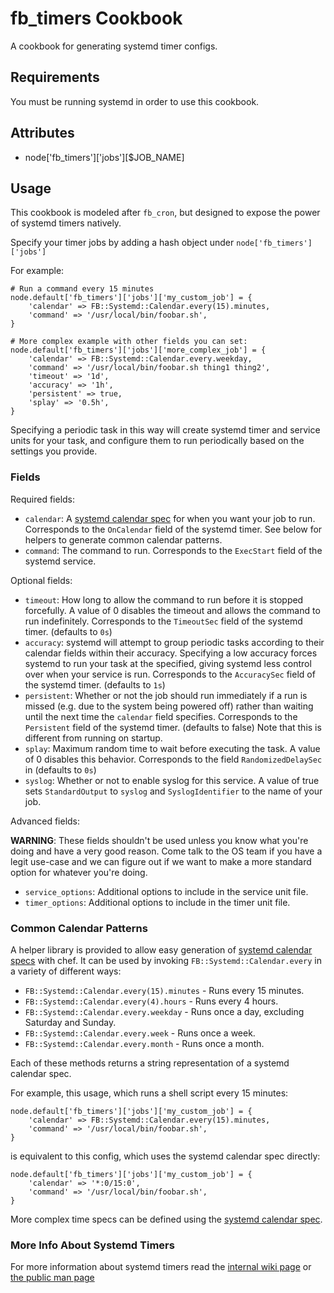fb_timers Cookbook
==================
A cookbook for generating systemd timer configs.

Requirements
------------
You must be running systemd in order to use this cookbook.

Attributes
----------
* node['fb_timers']['jobs'][$JOB_NAME]

Usage
-----
This cookbook is modeled after `fb_cron`, but designed to expose the power of
systemd timers natively.

Specify your timer jobs by adding a hash object under `node['fb_timers']['jobs']`

For example:

```
# Run a command every 15 minutes
node.default['fb_timers']['jobs']['my_custom_job'] = {
    'calendar' => FB::Systemd::Calendar.every(15).minutes,
    'command' => '/usr/local/bin/foobar.sh',
}

# More complex example with other fields you can set:
node.default['fb_timers']['jobs']['more_complex_job'] = {
    'calendar' => FB::Systemd::Calendar.every.weekday,
    'command' => '/usr/local/bin/foobar.sh thing1 thing2',
    'timeout' => '1d',
    'accuracy' => '1h',
    'persistent' => true,
    'splay' => '0.5h',
}
```

Specifying a periodic task in this way will create systemd timer and service units for your task, and configure them to run periodically based on the settings you provide.

### Fields
Required fields:

* `calendar`: A [systemd calendar spec](https://www.freedesktop.org/software/systemd/man/systemd.time.html) for when you want your job to run. Corresponds to the `OnCalendar` field of the systemd timer. See below for helpers to generate common calendar patterns.
* `command`: The command to run. Corresponds to the `ExecStart` field of the systemd service.

Optional fields:

* `timeout`: How long to allow the command to run before it is stopped forcefully. A value of 0 disables the timeout and allows the command to run indefinitely. Corresponds to the `TimeoutSec` field of the systemd timer. (defaults to `0s`)
* `accuracy`: systemd will attempt to group periodic tasks according to their calendar fields within their accuracy. Specifying a low accuracy forces systemd to run your task at the specified, giving systemd less control over when your service is run. Corresponds to the `AccuracySec` field of the systemd timer. (defaults to `1s`)
* `persistent`: Whether or not the job should run immediately if a run is missed (e.g. due to the system being powered off) rather than waiting until the next time the `calendar` field specifies. Corresponds to the `Persistent` field of the systemd timer. (defaults to false) Note that this is different from running on startup.
* `splay`: Maximum random time to wait before executing the task. A value of 0 disables this behavior. Corresponds to the field `RandomizedDelaySec` in (defaults to `0s`)
* `syslog`: Whether or not to enable syslog for this service. A value of true sets `StandardOutput` to `syslog` and `SyslogIdentifier` to the name of your job.

Advanced fields:

**WARNING**: These fields shouldn't be used unless you know what you're doing and have a very good reason. Come talk to the OS team if you have a legit use-case and we can figure out if we want to make a more standard option for whatever you're doing.

* `service_options`: Additional options to include in the service unit file.
* `timer_options`: Additional options to include in the timer unit file.

### Common Calendar Patterns
A helper library is provided to allow easy generation of [systemd calendar specs](https://www.freedesktop.org/software/systemd/man/systemd.time.html) with chef. It can be used by invoking `FB::Systemd::Calendar.every` in a variety of different ways:

* `FB::Systemd::Calendar.every(15).minutes` - Runs every 15 minutes.
* `FB::Systemd::Calendar.every(4).hours` - Runs every 4 hours.
* `FB::Systemd::Calendar.every.weekday` - Runs once a day, excluding Saturday and Sunday.
* `FB::Systemd::Calendar.every.week` - Runs once a week.
* `FB::Systemd::Calendar.every.month` - Runs once a month.

Each of these methods returns a string representation of a systemd calendar spec.

For example, this usage, which runs a shell script every 15 minutes:

```
node.default['fb_timers']['jobs']['my_custom_job'] = {
    'calendar' => FB::Systemd::Calendar.every(15).minutes,
    'command' => '/usr/local/bin/foobar.sh',
}
```

is equivalent to this config, which uses the systemd calendar spec directly:

```
node.default['fb_timers']['jobs']['my_custom_job'] = {
    'calendar' => '*:0/15:0',
    'command' => '/usr/local/bin/foobar.sh',
}
```

More complex time specs can be defined using the [systemd calendar spec](https://www.freedesktop.org/software/systemd/man/systemd.time.html).

### More Info About Systemd Timers

For more information about systemd timers read the
[internal wiki page](https://our.intern.facebook.com/intern/wiki/OS/CentOS7/Systemd/Timers/)
or [the public man page](https://www.freedesktop.org/software/systemd/man/systemd.timer.html)
